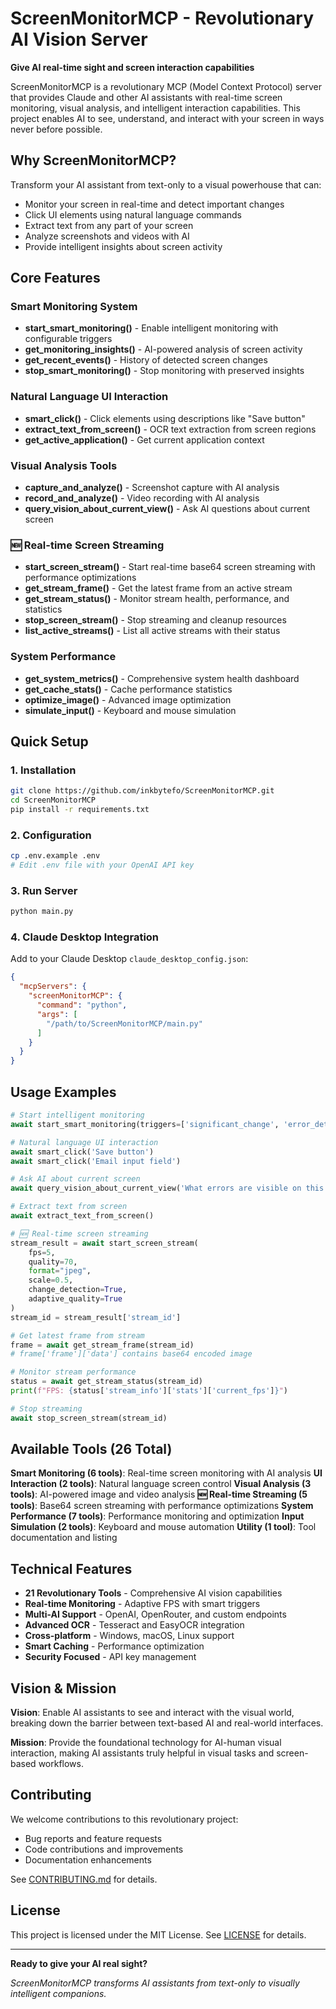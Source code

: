 # ScreenMonitorMCP - Revolutionary AI Vision Server

**Give AI real-time sight and screen interaction capabilities**

ScreenMonitorMCP is a revolutionary MCP (Model Context Protocol) server that provides Claude and other AI assistants with real-time screen monitoring, visual analysis, and intelligent interaction capabilities. This project enables AI to see, understand, and interact with your screen in ways never before possible.

## Why ScreenMonitorMCP?

Transform your AI assistant from text-only to a visual powerhouse that can:
- Monitor your screen in real-time and detect important changes
- Click UI elements using natural language commands
- Extract text from any part of your screen
- Analyze screenshots and videos with AI
- Provide intelligent insights about screen activity

## Core Features

### Smart Monitoring System
- **start_smart_monitoring()** - Enable intelligent monitoring with configurable triggers
- **get_monitoring_insights()** - AI-powered analysis of screen activity
- **get_recent_events()** - History of detected screen changes
- **stop_smart_monitoring()** - Stop monitoring with preserved insights

### Natural Language UI Interaction
- **smart_click()** - Click elements using descriptions like "Save button"
- **extract_text_from_screen()** - OCR text extraction from screen regions
- **get_active_application()** - Get current application context

### Visual Analysis Tools
- **capture_and_analyze()** - Screenshot capture with AI analysis
- **record_and_analyze()** - Video recording with AI analysis
- **query_vision_about_current_view()** - Ask AI questions about current screen

### 🆕 Real-time Screen Streaming
- **start_screen_stream()** - Start real-time base64 screen streaming with performance optimizations
- **get_stream_frame()** - Get the latest frame from an active stream
- **get_stream_status()** - Monitor stream health, performance, and statistics
- **stop_screen_stream()** - Stop streaming and cleanup resources
- **list_active_streams()** - List all active streams with their status

### System Performance
- **get_system_metrics()** - Comprehensive system health dashboard
- **get_cache_stats()** - Cache performance statistics
- **optimize_image()** - Advanced image optimization
- **simulate_input()** - Keyboard and mouse simulation

## Quick Setup

### 1. Installation
```bash
git clone https://github.com/inkbytefo/ScreenMonitorMCP.git
cd ScreenMonitorMCP
pip install -r requirements.txt
```

### 2. Configuration
```bash
cp .env.example .env
# Edit .env file with your OpenAI API key
```

### 3. Run Server
```bash
python main.py
```

### 4. Claude Desktop Integration

Add to your Claude Desktop `claude_desktop_config.json`:

```json
{
  "mcpServers": {
    "screenMonitorMCP": {
      "command": "python",
      "args": [
        "/path/to/ScreenMonitorMCP/main.py"
      ]
    }
  }
}
```

## Usage Examples

```python
# Start intelligent monitoring
await start_smart_monitoring(triggers=['significant_change', 'error_detected'])

# Natural language UI interaction
await smart_click('Save button')
await smart_click('Email input field')

# Ask AI about current screen
await query_vision_about_current_view('What errors are visible on this page?')

# Extract text from screen
await extract_text_from_screen()

# 🆕 Real-time screen streaming
stream_result = await start_screen_stream(
    fps=5,
    quality=70,
    format="jpeg",
    scale=0.5,
    change_detection=True,
    adaptive_quality=True
)
stream_id = stream_result['stream_id']

# Get latest frame from stream
frame = await get_stream_frame(stream_id)
# frame['frame']['data'] contains base64 encoded image

# Monitor stream performance
status = await get_stream_status(stream_id)
print(f"FPS: {status['stream_info']['stats']['current_fps']}")

# Stop streaming
await stop_screen_stream(stream_id)
```

## Available Tools (26 Total)

**Smart Monitoring (6 tools)**: Real-time screen monitoring with AI analysis
**UI Interaction (2 tools)**: Natural language screen control
**Visual Analysis (3 tools)**: AI-powered image and video analysis
**🆕 Real-time Streaming (5 tools)**: Base64 screen streaming with performance optimizations
**System Performance (7 tools)**: Performance monitoring and optimization
**Input Simulation (2 tools)**: Keyboard and mouse automation
**Utility (1 tool)**: Tool documentation and listing

## Technical Features

- **21 Revolutionary Tools** - Comprehensive AI vision capabilities
- **Real-time Monitoring** - Adaptive FPS with smart triggers
- **Multi-AI Support** - OpenAI, OpenRouter, and custom endpoints
- **Advanced OCR** - Tesseract and EasyOCR integration
- **Cross-platform** - Windows, macOS, Linux support
- **Smart Caching** - Performance optimization
- **Security Focused** - API key management

## Vision & Mission

**Vision**: Enable AI assistants to see and interact with the visual world, breaking down the barrier between text-based AI and real-world interfaces.

**Mission**: Provide the foundational technology for AI-human visual interaction, making AI assistants truly helpful in visual tasks and screen-based workflows.

## Contributing

We welcome contributions to this revolutionary project:
- Bug reports and feature requests
- Code contributions and improvements
- Documentation enhancements

See [CONTRIBUTING.md](CONTRIBUTING.md) for details.

## License

This project is licensed under the MIT License. See [LICENSE](LICENSE) for details.

---

**Ready to give your AI real sight?**

*ScreenMonitorMCP transforms AI assistants from text-only to visually intelligent companions.*